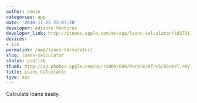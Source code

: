```yaml
---
author: admin
categories: app
date: '2010-11-25 23:07:20'
developer: Adiante Ventures
developer_link: http://itunes.apple.com/es/app/loans-calculator/id379118819?mt=8
devices: 
- ios
permalink: /app/loans-calculator/
slug: loans-calculator
status: publish
thumb: http://a1.phobos.apple.com/us/r1000/000/Purple/0f/c5/65/mzl.rmylojhg.175x175-75.jpg
title: Loans Calculator
type: app
---
```


Calculate loans easily.